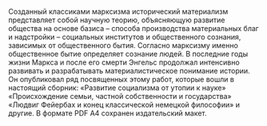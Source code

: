 <!--2024-01-21 22:32:31-->
Созданный классиками марксизма исторический материализм представляет собой научную теорию, объясняющую развитие общества на основе базиса – способа производства материальных благ и надстройки – социальных институтов и общественного сознания, зависимых от общественного бытия.
Согласно марксизму именно общественное бытие определяет сознание людей.
В последние годы жизни Маркса и после его смерти Энгельс продолжал интенсивно развивать и разрабатывать материалистическое понимание истории. Он опубликовал ряд посвященных этому работ, которые вошли в настоящий сборник:
«Развитие социализма от утопии к науке»
«Происхождение семьи, частной собственности и государства»
«Людвиг Фейербах и конец классической немецкой философии» и другие.
В формате PDF A4 сохранен издательский макет.
